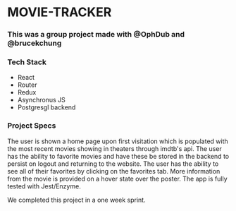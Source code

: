 # MOVIE-TRACKER

### This was a group project made with @OphDub and @brucekchung

### Tech Stack
 - React
 - Router 
 - Redux
 - Asynchronus JS
 - Postgresgl backend

### Project Specs

The user is shown a home page upon first visitation which is populated with the most recent movies showing in theaters through imdtb's api. The user has the ability to favorite movies and have these be stored in the backend to persist on logout and returning to the website. The user has the ability to see all of their favorites by clicking on the favorites tab. More information from the movie is provided on a hover state over the poster. The app is fully tested with Jest/Enzyme.

We completed this project in a one week sprint.

